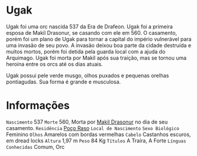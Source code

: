 <!-- TITLE: Ugak -->
<!-- SUBTITLE: Visão geral sobre Ugak -->

# Ugak
Ugak foi uma orc nascida 537 da Era de Drafeon. Ugak foi a primeira esposa de Makil Drasonur, se casando com ele em 560. O casamento, porém foi um plano de Ugak para tornar a capital do império vulnerável para uma invasão de seu povo. A invasão deixou boa parte da cidade destruída e muitos mortos, porém foi detida pela guarda local com a ajuda do Arquimago. Ugak foi morta por Makil após sua traição, mas se tornou uma heroína entre os orcs até os dias atuais.

Ugak possui pele verde musgo, olhos puxados e pequenas orelhas pontiagudas. Sua forma é grande e musculosa.

# Informações
`Nascimento` 537
`Morte` 560, Morta por [Makil Drasonur](http://localhost/individuos/makil-drasonur#makil-drasonur) no dia de seu casamento.
`Residência` [Poço Raso](http://localhost/lugares/plano-material/drafeon/sudeste-de-drafeon/poco-raso-vilarejo#poco-raso)
`Local de Nascimento` 
`Sexo Biológico` Feminino
`Olhos` Amarelos com bordas vermelhas 
`Cabelo` Castanhos escuros, em dread locks
`Altura` 1,97 m
`Peso` 84 Kg
`Títulos` A Traíra, A Forte
`Línguas Conhecidas` Comum, Orc

